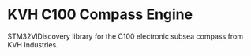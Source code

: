 KVH C100 Compass Engine
========

STM32VlDiscovery library for the C100 electronic subsea compass from KVH Industries.
